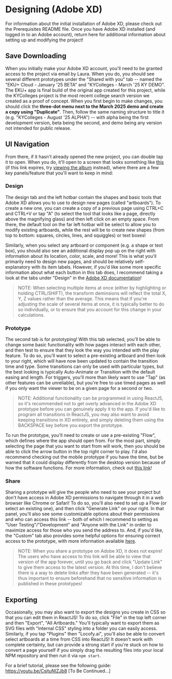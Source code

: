 # Designing (Adobe XD)
For information about the initial installation of Adobe XD, please check out the Prerequisites README file. Once you have Adobe XD installed (and logged in to an Adobe account), return here for additional information about setting up and modifying the project!

## Save Downloading
When you initially make your Adobe XD account, you'll need to be granted access to the project via email by Laura. When you do, you should see several different prototypes under the "Shared with you" tab -- named the "EKU+ Cloud - January '25 BETA" and "KYColleges - March '25 KY DEMO". The EKU+ app is final build of the original app created for this project, while the KYColleges project is the most recent college search version we created as a proof of concept. When you first begin to make changes, you should click the **three-dot menu next to the March 2025 demo and create a copy using "Duplicate"**. Then, follow the same naming structure to title it (e.g. "KYColleges - August '25 ALPHA") -- with alpha being the first development version, beta being the second, and demo being any version not intended for public release.

## UI Navigation
From there, if it hasn't already opened the new project, you can double tap it to open. When you do, it'll open to a screen that looks something like [this](https://i.imgur.com/C58mTtk.png) (if this link expires, try [viewing the album](https://imgur.com/a/eUbtQCo) instead), where there are a few key panels/feature that you'll want to keep in mind:

### Design 
The design tab and the left hotbar contain the shapes and basic tools that Adobe XD allows you to use to design new pages (called "artboards"). To create a new one, you can create a copy of a previous page using CTRL+C and CTRL+V or tap "A" (to select the tool that looks like a page, directly above the magnifying glass) and then left click on an empty space. From there, the default tool on the far left hotbar will be select to allow you to modify existing artboards, while the rest will be to create new shapes (from top to bottom: squares, circles, lines, and squiggles) or text boxes! 

Similarly, when you select any artboard or component (e.g. a shape or text box), you should also see an additional display pop up on the right with information about its location, color, scale, and more! This is what you'll primarily need to design new pages, and should be relatively self-explanatory with its item labels. However, if you'd like some more specific information about what each button in this tab does, I recommend taking a look at the tabs under "Design" in the [Adobe XD documentation](https://helpx.adobe.com/xd/help/get-started-with-artboards-in-XD.html)!
> NOTE: When selecting multiple items at once (either by highlighting or holding CTRL/SHIFT), the transform deminsions will reflect the total X, Y, Z values rather than the average. This means that if you're adjusting the scale of several items at once, it is typically better to do so individually, or to ensure that you account for this change in your calculations.

### Prototype
The second tab is for prototyping! With this tab selected, you'll be able to change some basic functionality with how pages interact with each other, and then test to ensure that they look the way you intended with the play feature. To do so, you'll want to select a pre-existing artboard and then look to your right, which will have now been updated to contain the transition time and type. Some transitions can only be used with particular types, but the best looking is typically Auto-Animate or Transition with the default easing and length. For triggers, you'll more than likely want to use "Tap" (as other features can be unreliable), but you're free to use timed pages as well if you only want the viewer to be on a given page for a second or two. 
> NOTE: Additional functionality can be programmed in using ReactJS, so it's recommended not to get overly advanced in the Adobe XD prototype before you can genuinely apply it to the app. If you'd like to program all transitions in ReactJS, you may also want to avoid keeping transitions in XD entirely, and simply deleting them using the BACKSPACE key before you export the prototype.

To run the prototype, you'll need to create or use a pre-existing "Flow", which defines where the app should open from. For the most part, simply selecting the page that you want to start from will work, then you should be able to click the arrow button in the top right corner to play. I'd also recommend checking out the mobile prototype if you have the time, but be warned that it could display differently from the desktop version because of how the software functions. For more information, check out [this link](https://helpx.adobe.com/xd/help/preview-mobile.html)!

### Share
Sharing a prototype will give the people who need to see your project but don't have access in Adobe XD permissions to navigate through it in a web browser like Chrome or Safari! To do so, you'll also need to set up a Flow (or select an existing one), and then click "Generate Link" on your right. In that panel, you'll also see some customizable options about their permissions and who can access this link -- both of which I recommend to setting as "User Testing"/"Development" and "Anyone with the Link" in order to maximize access for those who you send the address to. And, if you'd like, the "Custom" tab also provides some helpful options for ensuring correct access to the prototype, with more information available [here](https://helpx.adobe.com/xd/help/share-designs-prototypes.html).
> NOTE: When you share a prototype on Adobe XD, it does not expire! The users who have access to this link will be able to view that version of the app forever, until you go back and click "Update Link" to give them access to the latest version. At this time, I don't believe there is a way to delete links after they have been generated -- it's thus important to ensure beforehand that no sensitive information is published in these prototypes!

## Exporting
Occasionally, you may also want to export the designs you create in CSS so that you can edit them in ReactJS! To do so, click "File" in the top left corner and then "Export", "All Artboards." You'll typically want to export them as SVG files with "Internal CSS" styling into a folder you can easily access. Similarly, if you tap "Plugins" then "Locofy.ai", you'll also be able to convert select artboards at a time from CSS into ReactJS! It doesn't work with complete certainty, but can provide a strong start if you're stuck on how to convert a page yourself if you simply drag the resulting files into your local NPM repository and then run it via `npm start`. 

For a brief tutorial, please see the following guide: https://youtu.be/CsjtuNIZJb8
[To Be Continued...]
